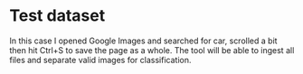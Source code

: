 # Test dataset

In this case I opened Google Images and searched for car, scrolled a bit then
hit Ctrl+S to save the page as a whole. The tool will be able to ingest all
files and separate valid images for classification.
